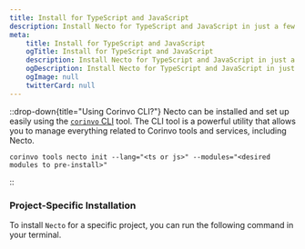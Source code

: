 ```yaml
---
title: Install for TypeScript and JavaScript
description: Install Necto for TypeScript and JavaScript in just a few seconds.
meta: 
    title: Install for TypeScript and JavaScript
    ogTitle: Install for TypeScript and JavaScript
    description: Install Necto for TypeScript and JavaScript in just a few seconds.
    ogDescription: Install Necto for TypeScript and JavaScript in just a few seconds.
    ogImage: null
    twitterCard: null
---
```


::drop-down{title="Using Corinvo CLI?"}
Necto can be installed and set up easily using the [`corinvo` CLI](https://cli.corinvo.dev) tool. The CLI tool is a powerful utility that allows you to manage everything related to Corinvo tools and services, including Necto.

```shellscript [Terminal][ph:terminal]
corinvo tools necto init --lang="<ts or js>" --modules="<desired modules to pre-install>"
```
::

### Project-Specific Installation

To install `Necto` for a specific project, you can run the following command in your terminal.

